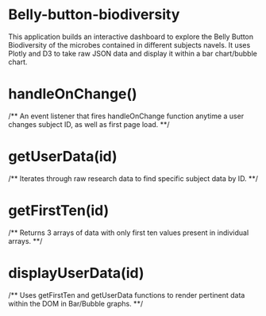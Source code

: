 # Belly-button-biodiversity

This application builds an interactive dashboard to explore the Belly Button Biodiversity of the microbes contained in different subjects navels. It uses Plotly and D3 to take
raw JSON data and display it within a bar chart/bubble chart.

# handleOnChange()
  /**
  An event listener that fires handleOnChange function anytime a user changes subject ID, as well as first page load.
  **/

# getUserData(id)
  /**
  Iterates through raw research data to find specific subject data by ID.
  **/

# getFirstTen(id)
  /**
  Returns 3 arrays of data with only first ten values present in individual arrays.
  **/

# displayUserData(id) 
  /**
  Uses getFirstTen and getUserData functions to render pertinent data within the DOM in Bar/Bubble graphs.
  **/

